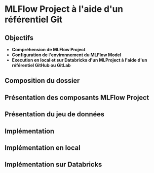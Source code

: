 MLFlow Project à l'aide d'un référentiel Git
============================================


Objectifs
---------

* **Compréhension de MLFlow Project**
* **Configuration de l'environnement du MLFlow Model**
* **Execution en local et sur Databricks d'un MLProject à l'aide d'un référentiel GitHub ou GitLab**

Composition du dossier
----------------------



Présentation des composants MLFlow Project
------------------------------------------


Présentation du jeu de données
------------------------------


Implémentation
--------------



Implémentation en local
-----------------------



Implémentation sur Databricks
-----------------------------
